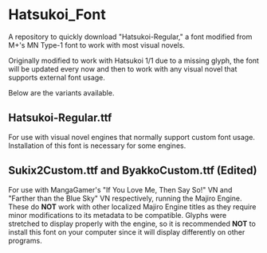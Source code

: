 # Hatsukoi_Font
A repository to quickly download "Hatsukoi-Regular," a font modified from M+'s MN Type-1 font to work with most visual novels.

Originally modified to work with Hatsukoi 1/1 due to a missing glyph, the font will be updated every now and then to work with any visual novel that supports external font usage.

Below are the variants available.

## Hatsukoi-Regular.ttf
For use with visual novel engines that normally support custom font usage. Installation of this font is necessary for some engines.

## Sukix2Custom.ttf and ByakkoCustom.ttf (Edited)
For use with MangaGamer's "If You Love Me, Then Say So!" VN and "Farther than the Blue Sky" VN respectively, running the Majiro Engine. These do **NOT** work with other localized Majiro Engine titles as they require minor modifications to its metadata to be compatible. Glyphs were stretched to display properly with the engine, so it is recommended **NOT** to install this font on your computer since it will display differently on other programs.
